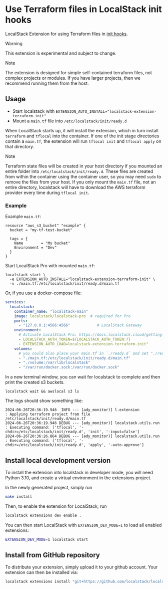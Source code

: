 Use Terraform files in LocalStack init hooks
============================================

LocalStack Extension for using Terraform files in [init hooks](https://docs.localstack.cloud/references/init-hooks/).

> [!WARNING]
> This extension is experimental and subject to change.

> [!NOTE]
> The extension is designed for simple self-contained terraform files, not complex projects or modules.
> If you have larger projects, then we recommend running them from the host.

## Usage

* Start localstack with `EXTENSION_AUTO_INSTALL="localstack-extension-terraform-init"`
* Mount a `main.tf` file into `/etc/localstack/init/ready.d`

When LocalStack starts up, it will install the extension, which in turn install `terraform` and `tflocal` into the container.
If one of the init stage directories contain a `main.tf`, the extension will run `tflocal init` and `tflocal apply` on that directory.

> [!NOTE]
> Terraform state files will be created in your host directory if you mounted an entire folder into `/etc/localstack/init/ready.d`.
> These files are created from within the container using the container user, so you may need `sudo` to remove the files from your host.
> If you only mount the `main.tf` file, not an entire directory, localstack will have to download the AWS terraform provider every time during `tflocal init`.
> 
### Example

Example `main.tf`:
```hcl
resource "aws_s3_bucket" "example" {
  bucket = "my-tf-test-bucket"

  tags = {
    Name        = "My bucket"
    Environment = "Dev"
  }
}
```

Start LocalStack Pro with mounted `main.tf`:

```console
localstack start \
  -e EXTENSION_AUTO_INSTALL="localstack-extension-terraform-init" \
  -v ./main.tf:/etc/localstack/init/ready.d/main.tf
```

Or, if you use a docker-compose file:

```yaml
services:
  localstack:
    container_name: "localstack-main"
    image: localstack/localstack-pro  # required for Pro
    ports:
      - "127.0.0.1:4566:4566"            # LocalStack Gateway
    environment:
      # Activate LocalStack Pro: https://docs.localstack.cloud/getting-started/auth-token/
      - LOCALSTACK_AUTH_TOKEN=${LOCALSTACK_AUTH_TOKEN:?}
      - EXTENSION_AUTO_LOAD=localstack-extension-terraform-init"
    volumes:
      # you could also place your main.tf in `./ready.d` and set "./ready.d:/etc/localstack/init/ready.d"
      - "./main.tf:/etc/localstack/init/ready.d/main.tf"
      - "./volume:/var/lib/localstack"
      - "/var/run/docker.sock:/var/run/docker.sock"
```

In a new terminal window, you can wait for localstack to complete and then print the created s3 buckets.

```console
localstack wait && awslocal s3 ls
```

The logs should show something like:

```
2024-06-26T20:36:19.946  INFO --- [ady_monitor)] l.extension                : Applying terraform project from file /etc/localstack/init/ready.d/main.tf
2024-06-26T20:36:19.946 DEBUG --- [ady_monitor)] localstack.utils.run       : Executing command: ['tflocal', '-chdir=/etc/localstack/init/ready.d', 'init', '-input=false']
2024-06-26T20:36:26.864 DEBUG --- [ady_monitor)] localstack.utils.run       : Executing command: ['tflocal', '-chdir=/etc/localstack/init/ready.d', 'apply', '-auto-approve']
```

## Install local development version

To install the extension into localstack in developer mode, you will need Python 3.10, and create a virtual environment in the extensions project.

In the newly generated project, simply run

```bash
make install
```

Then, to enable the extension for LocalStack, run

```bash
localstack extensions dev enable .
```

You can then start LocalStack with `EXTENSION_DEV_MODE=1` to load all enabled extensions:

```bash
EXTENSION_DEV_MODE=1 localstack start
```

## Install from GitHub repository

To distribute your extension, simply upload it to your github account. Your extension can then be installed via:

```bash
localstack extensions install "git+https://github.com/localstack/localstack-extensions/#egg=localstack-extension-terraform-init&subdirectory=terraform-init"
```
